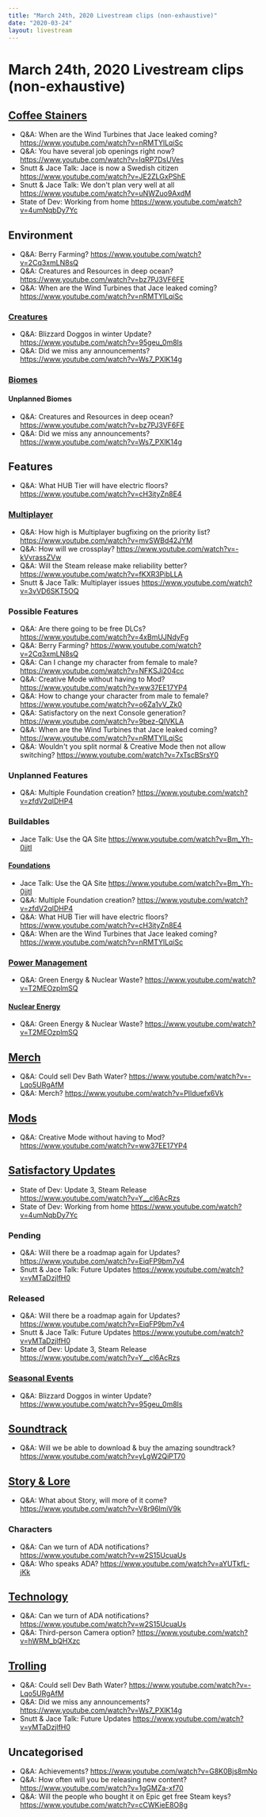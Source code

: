 ```yaml
---
title: "March 24th, 2020 Livestream clips (non-exhaustive)"
date: "2020-03-24"
layout: livestream
---
```

# March 24th, 2020 Livestream clips (non-exhaustive)

## [Coffee Stainers](./topics/coffee-stainers.md)
* Q&A: When are the Wind Turbines that Jace leaked coming? https://www.youtube.com/watch?v=nRMTYlLqiSc
* Q&A: You have several job openings right now? https://www.youtube.com/watch?v=lqRP7DsUVes
* Snutt & Jace Talk: Jace is now a Swedish citizen https://www.youtube.com/watch?v=JE2ZLGxPShE
* Snutt & Jace Talk: We don't plan very well at all https://www.youtube.com/watch?v=uNWZuo9AxdM
* State of Dev: Working from home https://www.youtube.com/watch?v=4umNqbDy7Yc

## Environment
* Q&A: Berry Farming? https://www.youtube.com/watch?v=2Cq3xmLN8sQ
* Q&A: Creatures and Resources in deep ocean? https://www.youtube.com/watch?v=bz7PJ3VF6FE
* Q&A: When are the Wind Turbines that Jace leaked coming? https://www.youtube.com/watch?v=nRMTYlLqiSc

### [Creatures](./topics/environment/creatures.md)
* Q&A: Blizzard Doggos in winter Update? https://www.youtube.com/watch?v=95geu_0m8ls
* Q&A: Did we miss any announcements? https://www.youtube.com/watch?v=Ws7_PXlK14g

### [Biomes](./topics/environment/biomes.md)

#### Unplanned Biomes
* Q&A: Creatures and Resources in deep ocean? https://www.youtube.com/watch?v=bz7PJ3VF6FE
* Q&A: Did we miss any announcements? https://www.youtube.com/watch?v=Ws7_PXlK14g

## Features
* Q&A: What HUB Tier will have electric floors? https://www.youtube.com/watch?v=cH3ityZn8E4

### [Multiplayer](./topics/features/multiplayer.md)
* Q&A: How high is Multiplayer bugfixing on the priority list? https://www.youtube.com/watch?v=mvSWBd42JYM
* Q&A: How will we crossplay? https://www.youtube.com/watch?v=-kVvrassZVw
* Q&A: Will the Steam release make reliability better? https://www.youtube.com/watch?v=fKXR3PibLLA
* Snutt & Jace Talk: Multiplayer issues https://www.youtube.com/watch?v=3vVD6SKT5OQ

### Possible Features
* Q&A: Are there going to be free DLCs? https://www.youtube.com/watch?v=4xBmUJNdyFg
* Q&A: Berry Farming? https://www.youtube.com/watch?v=2Cq3xmLN8sQ
* Q&A: Can I change my character from female to male? https://www.youtube.com/watch?v=NFKSJi204cc
* Q&A: Creative Mode without having to Mod? https://www.youtube.com/watch?v=ww37EE17YP4
* Q&A: How to change your character from male to female? https://www.youtube.com/watch?v=o6Za1vV_Zk0
* Q&A: Satisfactory on the next Console generation? https://www.youtube.com/watch?v=9bez-QIVKLA
* Q&A: When are the Wind Turbines that Jace leaked coming? https://www.youtube.com/watch?v=nRMTYlLqiSc
* Q&A: Wouldn't you split normal & Creative Mode then not allow switching? https://www.youtube.com/watch?v=7xTscBSrsY0

### Unplanned Features
* Q&A: Multiple Foundation creation? https://www.youtube.com/watch?v=zfdV2qIDHP4

### Buildables
* Jace Talk: Use the QA Site https://www.youtube.com/watch?v=Bm_Yh-0jjtI

#### [Foundations](./topics/features/buildables/foundations.md)
* Jace Talk: Use the QA Site https://www.youtube.com/watch?v=Bm_Yh-0jjtI
* Q&A: Multiple Foundation creation? https://www.youtube.com/watch?v=zfdV2qIDHP4
* Q&A: What HUB Tier will have electric floors? https://www.youtube.com/watch?v=cH3ityZn8E4
* Q&A: When are the Wind Turbines that Jace leaked coming? https://www.youtube.com/watch?v=nRMTYlLqiSc

### [Power Management](./topics/features/power-management.md)
* Q&A: Green Energy & Nuclear Waste? https://www.youtube.com/watch?v=T2MEOzplmSQ

#### [Nuclear Energy](./topics/features/power-management/nuclear-energy.md)
* Q&A: Green Energy & Nuclear Waste? https://www.youtube.com/watch?v=T2MEOzplmSQ

## [Merch](./topics/merch.md)
* Q&A: Could sell Dev Bath Water? https://www.youtube.com/watch?v=-Lqo5URgAfM
* Q&A: Merch? https://www.youtube.com/watch?v=PIlduefx6Vk

## [Mods](./topics/mods.md)
* Q&A: Creative Mode without having to Mod? https://www.youtube.com/watch?v=ww37EE17YP4

## [Satisfactory Updates](./topics/satisfactory-updates.md)
* State of Dev: Update 3, Steam Release https://www.youtube.com/watch?v=Y__cl6AcRzs
* State of Dev: Working from home https://www.youtube.com/watch?v=4umNqbDy7Yc

### Pending
* Q&A: Will there be a roadmap again for Updates? https://www.youtube.com/watch?v=EiqFP9bm7v4
* Snutt & Jace Talk: Future Updates https://www.youtube.com/watch?v=yMTaDzjlfH0

### Released
* Q&A: Will there be a roadmap again for Updates? https://www.youtube.com/watch?v=EiqFP9bm7v4
* Snutt & Jace Talk: Future Updates https://www.youtube.com/watch?v=yMTaDzjlfH0
* State of Dev: Update 3, Steam Release https://www.youtube.com/watch?v=Y__cl6AcRzs

### [Seasonal Events](./topics/satisfactory-updates/seasonal-events.md)
* Q&A: Blizzard Doggos in winter Update? https://www.youtube.com/watch?v=95geu_0m8ls

## [Soundtrack](./topics/soundtrack.md)
* Q&A: Will we be able to download & buy the amazing soundtrack? https://www.youtube.com/watch?v=yLgW2QiPT70

## [Story & Lore](./topics/story-lore.md)
* Q&A: What about Story, will more of it come? https://www.youtube.com/watch?v=V8r96lmiV9k

### Characters
* Q&A: Can we turn of ADA notifications? https://www.youtube.com/watch?v=w2S15UcuaUs
* Q&A: Who speaks ADA? https://www.youtube.com/watch?v=aYUTkfL-jKk

## [Technology](./topics/technology.md)
* Q&A: Can we turn of ADA notifications? https://www.youtube.com/watch?v=w2S15UcuaUs
* Q&A: Third-person Camera option? https://www.youtube.com/watch?v=hWRM_bQHXzc

## [Trolling](./topics/trolling.md)
* Q&A: Could sell Dev Bath Water? https://www.youtube.com/watch?v=-Lqo5URgAfM
* Q&A: Did we miss any announcements? https://www.youtube.com/watch?v=Ws7_PXlK14g
* Snutt & Jace Talk: Future Updates https://www.youtube.com/watch?v=yMTaDzjlfH0
## Uncategorised
* Q&A: Achievements? https://www.youtube.com/watch?v=G8K0Bjs8mNo
* Q&A: How often will you be releasing new content? https://www.youtube.com/watch?v=1gGMZa-xf70
* Q&A: Will the people who bought it on Epic get free Steam keys? https://www.youtube.com/watch?v=cCWKieE8O8g
